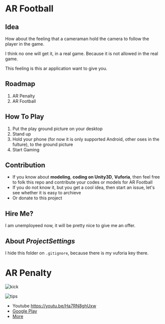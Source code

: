 # AR Football

## Idea
How about the feeling that a cameraman hold the camera to follow the player in the game.

I think no one will get it, in a real game. Because it is not allowed in the real game.

This feeling is this ar application want to give you.

## Roadmap
1. AR Penalty
2. AR Football

## How To Play
1. Put the play ground picture on your desktop
2. Stand up
3. Hold your phone (for now it is only supported Android, other oses in the fulture), to the ground picture
4. Start Gaming

## Contribution
- If you know about **modeling**, **coding on Unity3D**, **Vuforia**, then feel free to folk this repo and contribute your codes or models for AR Football
- If you do not know it, but you get a cool idea, then start an issue, let's see whether it is easy to archieve
- Or donate to this project

## Hire Me?

I am unemployeed now, it will be pretty nice to give me an offer.

## About *ProjectSettings*
I hide this folder on `.gitignore`, because there is my vuforia key there.


# AR Penalty

![kick](http://image.apkpure.com/image/screen/uno.bai.geekgame.arfootball-1=500.png)

![tips](http://image.apkpure.com/image/screen/uno.bai.geekgame.arfootball-2=355.png)

- Youtube  https://youtu.be/Ha7RN8ghUxw
- [Google Play](https://play.google.com/store/apps/details?id=uno.bai.geekgame.arfootball)
- [More](https://geekgame.bai.uno/ar-football/penalty.html) 